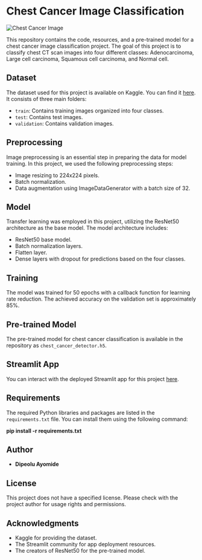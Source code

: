 # Chest Cancer Image Classification

![Chest Cancer Image](https://images.unsplash.com/photo-1579544757872-ce8f6af30e0f?q=80&w=2037&auto=format&fit=crop&ixlib=rb-4.0.3&ixid=M3wxMjA3fDB8MHxwaG90by1wYWdlfHx8fGVufDB8fHx8fA%3D%3D)

This repository contains the code, resources, and a pre-trained model for a chest cancer image classification project. The goal of this project is to classify chest CT scan images into four different classes: Adenocarcinoma, Large cell carcinoma, Squamous cell carcinoma, and Normal cell.

## Dataset

The dataset used for this project is available on Kaggle. You can find it [here](https://www.kaggle.com/datasets/mohamedhanyyy/chest-ctscan-images). It consists of three main folders:

- `train`: Contains training images organized into four classes.
- `test`: Contains test images.
- `validation`: Contains validation images.

## Preprocessing

Image preprocessing is an essential step in preparing the data for model training. In this project, we used the following preprocessing steps:

- Image resizing to 224x224 pixels.
- Batch normalization.
- Data augmentation using ImageDataGenerator with a batch size of 32.

## Model

Transfer learning was employed in this project, utilizing the ResNet50 architecture as the base model. The model architecture includes:

- ResNet50 base model.
- Batch normalization layers.
- Flatten layer.
- Dense layers with dropout for predictions based on the four classes.

## Training

The model was trained for 50 epochs with a callback function for learning rate reduction. The achieved accuracy on the validation set is approximately 85%.

## Pre-trained Model

The pre-trained model for chest cancer classification is available in the repository as `chest_cancer_detector.h5`.

## Streamlit App

You can interact with the deployed Streamlit app for this project [here](https://chestcancerimageclassification-wyvfqfnsmcnmmpzn9dwpta.streamlit.app/).

## Requirements

The required Python libraries and packages are listed in the `requirements.txt` file. You can install them using the following command:

**pip install -r requirements.txt**


## Author

- **Dipeolu Ayomide**

## License

This project does not have a specified license. Please check with the project author for usage rights and permissions.

## Acknowledgments

- Kaggle for providing the dataset.
- The Streamlit community for app deployment resources.
- The creators of ResNet50 for the pre-trained model.



